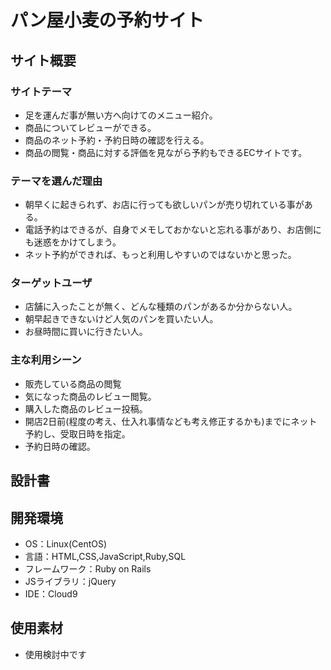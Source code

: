 # パン屋小麦の予約サイト

## サイト概要

### サイトテーマ
* 足を運んだ事が無い方へ向けてのメニュー紹介。
* 商品についてレビューができる。
* 商品のネット予約・予約日時の確認を行える。
* 商品の閲覧・商品に対する評価を見ながら予約もできるECサイトです。
### テーマを選んだ理由
* 朝早くに起きられず、お店に行っても欲しいパンが売り切れている事がある。
* 電話予約はできるが、自身でメモしておかないと忘れる事があり、お店側にも迷惑をかけてしまう。
* ネット予約ができれば、もっと利用しやすいのではないかと思った。

### ターゲットユーザ
* 店舗に入ったことが無く、どんな種類のパンがあるか分からない人。
* 朝早起きできないけど人気のパンを買いたい人。
* お昼時間に買いに行きたい人。

### 主な利用シーン
* 販売している商品の閲覧
* 気になった商品のレビュー閲覧。
* 購入した商品のレビュー投稿。
* 開店2日前(程度の考え、仕入れ事情なども考え修正するかも)までにネット予約し、受取日時を指定。
* 予約日時の確認。

## 設計書

## 開発環境
- OS：Linux(CentOS)
- 言語：HTML,CSS,JavaScript,Ruby,SQL
- フレームワーク：Ruby on Rails
- JSライブラリ：jQuery
- IDE：Cloud9

## 使用素材
- 使用検討中です